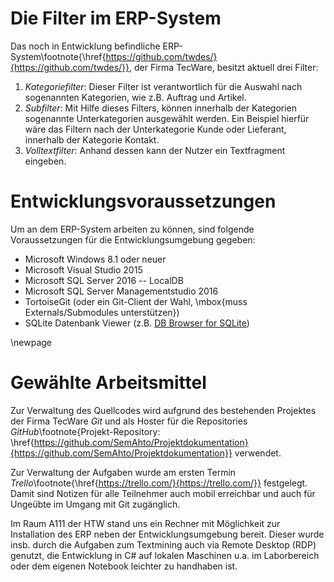 
# Die Filter im ERP-System

Das noch in Entwicklung befindliche ERP-System\footnote{\href{https://github.com/twdes/}{https://github.com/twdes/}}, der Firma TecWare, besitzt aktuell drei Filter:

1. *Kategoriefilter*:     Dieser Filter ist verantwortlich für die Auswahl nach sogenannten Kategorien, wie z.B. Auftrag und Artikel.
2. *Subfilter*: Mit Hilfe dieses Filters, können innerhalb der Kategorien sogenannte Unterkategorien ausgewählt werden. Ein Beispiel hierfür wäre das Filtern nach der Unterkategorie Kunde oder Lieferant, innerhalb der Kategorie Kontakt.
3. *Volltextfilter*: Anhand dessen kann der Nutzer ein Textfragment eingeben.


# Entwicklungsvoraussetzungen 

Um an dem ERP-System arbeiten zu können, sind folgende Voraussetzungen für die Entwicklungsumgebung gegeben:

* Microsoft Windows 8.1 oder neuer
* Microsoft Visual Studio 2015
* Microsoft SQL Server 2016 -- LocalDB
* Microsoft SQL Server Managementstudio 2016
* TortoiseGit (oder ein Git-Client der Wahl, \mbox{muss Externals/Submodules unterstützen})
* SQLite Datenbank Viewer (z.B. [DB Browser for SQLite](http://sqlitebrowser.org/))  

\newpage

# Gewählte Arbeitsmittel

Zur Verwaltung des Quellcodes wird aufgrund des bestehenden Projektes der Firma TecWare *Git* und als Hoster für die Repositories *GitHub*\footnote{Projekt-Repository: \href{https://github.com/SemAhto/Projektdokumentation}{https://github.com/SemAhto/Projektdokumentation}} verwendet.

Zur Verwaltung der Aufgaben wurde am ersten Termin *Trello*\footnote{\href{https://trello.com/}{https://trello.com/}} festgelegt. Damit sind Notizen für alle Teilnehmer auch mobil erreichbar und auch für Ungeübte im Umgang mit Git zugänglich.

Im Raum A111 der HTW stand uns ein Rechner mit Möglichkeit zur Installation des ERP neben der Entwicklungsumgebung bereit. Dieser wurde insb. durch die Aufgaben zum Textmining auch via Remote Desktop (RDP) genutzt, die Entwicklung in C# auf lokalen Maschinen u.a. im Laborbereich oder dem eigenen Notebook leichter zu handhaben ist.

<!--

Entsprechend GitHub wurde Markdown\footnote{Einfache Markupsprache von John Gruber: \href{daringfireball.net/projects/markdown/}{daringfireball.net/projects/markdown/}} für die Dokumentation ausgewählt.
Bei zeitnaher Dokumentation der einzelnen Vorgänge lassen sich so die abzugebenden Dokumente vergleichbar ad-hoc über Pandoc in LaTeX umwandeln und abgabebereit aufbereiten.

-->
